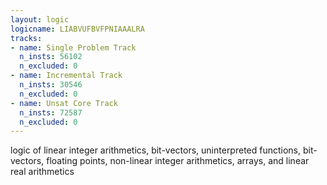 ```yaml
---
layout: logic
logicname: LIABVUFBVFPNIAAALRA
tracks:
- name: Single Problem Track
  n_insts: 56102
  n_excluded: 0
- name: Incremental Track
  n_insts: 30546
  n_excluded: 0
- name: Unsat Core Track
  n_insts: 72587
  n_excluded: 0
---
```

logic of linear integer arithmetics, bit-vectors, uninterpreted functions, bit-vectors, floating points, non-linear integer arithmetics, arrays, and linear real arithmetics
